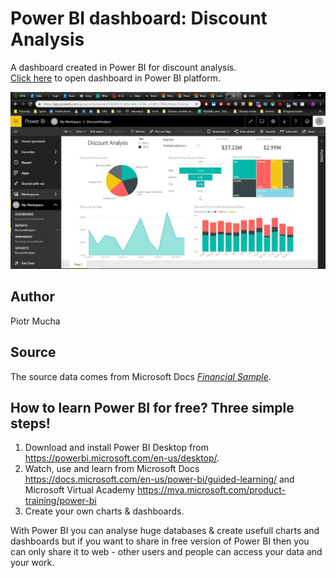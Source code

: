 # Power BI dashboard: Discount Analysis

A dashboard created in Power BI for discount analysis.<br>
[Click here](https://app.powerbi.com/view?r=eyJrIjoiYTVhZWY1YWUtZjM2MC00YzI1LWI0MjEtNmFiZWQzMDUwOWZkIiwidCI6IjE2NGUxYjBlLWM4ZTUtNDFhOS05YmJiLTZmN2VkNDBlZWYwNCIsImMiOjh9) to open dashboard in Power BI platform.

<img src="/screenshot1.jpg">

## Author
Piotr Mucha

## Source
The source data comes from Microsoft Docs *[Financial Sample](https://docs.microsoft.com/en-us/power-bi/sample-financial-download)*.<br>

## How to learn Power BI for free? Three simple steps!
1. Download and install Power BI Desktop from https://powerbi.microsoft.com/en-us/desktop/. 
2. Watch, use and learn from Microsoft Docs https://docs.microsoft.com/en-us/power-bi/guided-learning/ and Microsoft Virtual Academy https://mva.microsoft.com/product-training/power-bi
3. Create your own charts & dashboards.

With Power BI you can analyse huge databases & create usefull charts and dashboards but if you want to share in free version of Power BI then you can only share it to web - other users and people can access your data and your work.

